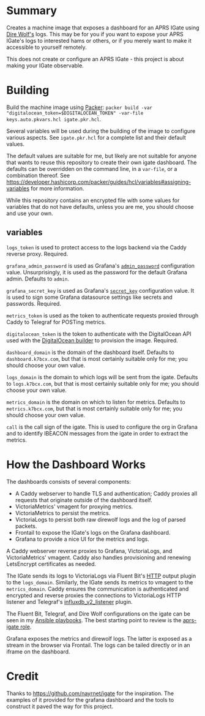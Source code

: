 # Summary

Creates a machine image that exposes a dashboard for an APRS IGate using [Dire Wolf's](https://github.com/wb2osz/direwolf) logs. This may be for you if you want to expose your APRS IGate's logs to interested hams or others, or if you merely want to make it accessible to yourself remotely.

This does not create or configure an APRS IGate - this project is about making your IGate observable.

# Building

Build the machine image using [Packer](https://packer.io): `packer build -var "digitalocean_token=$DIGITALOCEAN_TOKEN" -var-file keys.auto.pkvars.hcl igate.pkr.hcl`.

Several variables will be used during the building of the image to configure various aspects. See `igate.pkr.hcl` for a complete list and their default values.

The default values are suitable for me, but likely are not suitable for anyone that wants to reuse this repository to create their own igate dashboard. The defaults can be overridden on the command line, in a `var-file`, or a combination thereof. See https://developer.hashicorp.com/packer/guides/hcl/variables#assigning-variables for more information.

While this repository contains an encrypted file with some values for variables that do not have defaults, unless you are me, you should choose and use your own.

## variables
`logs_token` is used to protect access to the logs backend via the Caddy reverse proxy. Required.

`grafana_admin_password` is used as Grafana's [`admin_password`](https://grafana.com/docs/grafana/latest/setup-grafana/configure-grafana/#admin_password) configuration value. Unsurprisingly, it is used as the password for the default Grafana admin. Defaults to `admin`.

`grafana_secret_key` is used as Grafana's [`secret_key`](https://grafana.com/docs/grafana/latest/setup-grafana/configure-grafana/#secret_key) configuration value. It is used to sign some Grafana datasource settings like secrets and passwords. Required.

`metrics_token` is used as the token to authenticate requests proxied through Caddy to Telegraf for POSTing metrics.

`digitalocean_token` is the token to authenticate with the DigitalOcean API used with the [DigitalOcean builder](https://developer.hashicorp.com/packer/integrations/digitalocean/digitalocean/latest/components/builder/digitalocean#required:) to provision the image. Required.

`dashboard_domain` is the domain of the dashboard itself. Defaults to `dashboard.k7bcx.com`, but that is most certainly suitable only for me; you should choose your own value.

`logs_domain` is the domain to which logs will be sent from the igate. Defaults to `logs.k7bcx.com`, but that is most certainly suitable only for me; you should choose your own value.

`metrics_domain` is the domain on which to listen for metrics. Defaults to `metrics.k7bcx.com`, but that is most certainly suitable only for me; you should choose your own value.

`call` is the call sign of the igate. This is used to configure the org in Grafana and to identify IBEACON messages from the igate in order to extract the metrics.

# How the Dashboard Works

The dashboards consists of several components:
* A Caddy webserver to handle TLS and authentication; Caddy proxies all requests that originate outside of the dashboard itself.
* VictoriaMetrics' vmagent for proxying metrics.
* VictoriaMetrics to persist the metrics.
* VictoriaLogs to persist both raw direwolf logs and the log of parsed packets.
* Frontail to expose the IGate's logs on the Grafana dashboard.
* Grafana to provide a nice UI for the metrics and logs.

A Caddy webserver reverse proxies to Grafana, VictoriaLogs, and VictoriaMetrics' vmagent. Caddy also handles provisioning and renewing LetsEncrypt certificates as needed.

The IGate sends its logs to VictoriaLogs via Fluent Bit's [HTTP](https://docs.fluentbit.io/manual/pipeline/outputs/http) output plugin to the `logs_domain`. Similarly, the IGate sends its metrics to vmagent to the `metrics_domain`. Caddy ensures the communication is authenticated and encrypted and reverse proxies the connections to VictoriaLogs HTTP listener and Telegraf's [influxdb_v2_listener](https://github.com/influxdata/telegraf/blob/master/plugins/inputs/influxdb_v2_listener/README.md) plugin.

The Fluent Bit, Telegraf, and Dire Wolf configurations on the igate can be seen in my [Ansible playbooks](https://github.com/bhcleek/ansible-playbooks). The best starting point to review is the [aprs-igate role](https://github.com/bhcleek/ansible-playbooks/tree/main/roles/aprs-igate).

Grafana exposes the metrics and direwolf logs. The latter is exposed as a stream in the browser via Frontail. The logs can be tailed directly or in an iframe on the dashboard.

# Credit

Thanks to https://github.com/nayrnet/igate for the inspiration. The examples of it provided for the grafana dashboard and the tools to construct it paved the way for this project.
